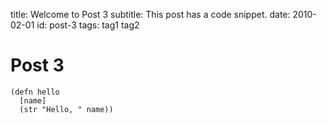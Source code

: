 title: Welcome to Post 3
subtitle: This post has a code snippet.
date: 2010-02-01
id: post-3
tags: tag1 tag2

# Post 3

```
(defn hello
  [name]
  (str "Hello, " name))
```
